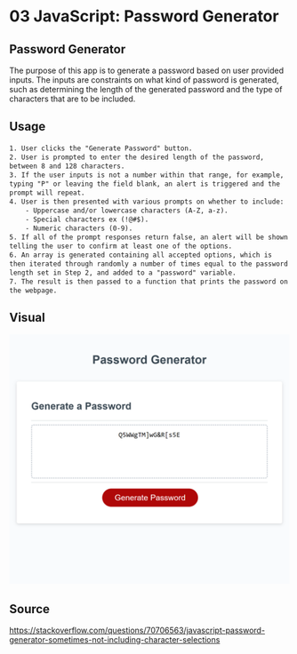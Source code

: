# 03 JavaScript: Password Generator

## Password Generator

The purpose of this app is to generate a password based on user provided inputs. The inputs are constraints on what kind of password is generated, such as determining the length of the generated password and 
the type of characters that are to be included.

## Usage
````
1. User clicks the "Generate Password" button.
2. User is prompted to enter the desired length of the password, between 8 and 128 characters.
3. If the user inputs is not a number within that range, for example, typing "P" or leaving the field blank, an alert is triggered and the prompt will repeat. 
4. User is then presented with various prompts on whether to include: 
    - Uppercase and/or lowercase characters (A-Z, a-z).
    - Special characters ex (!@#$).
    - Numeric characters (0-9).
5. If all of the prompt responses return false, an alert will be shown telling the user to confirm at least one of the options.
6. An array is generated containing all accepted options, which is then iterated through randomly a number of times equal to the password length set in Step 2, and added to a "password" variable.  
7. The result is then passed to a function that prints the password on the webpage.
````

## Visual

![](https://github.com/Z-Alfadl/Module-3-Challenge--Password-Generator/blob/main/Assets/PW-Generator-screenshot.png)

## Source
https://stackoverflow.com/questions/70706563/javascript-password-generator-sometimes-not-including-character-selections

